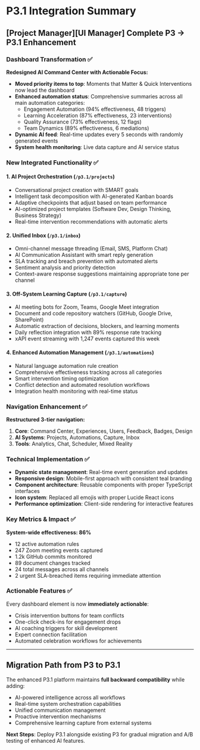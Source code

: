 # P3.1 Integration Summary

## [Project Manager][UI Manager] Complete P3 → P3.1 Enhancement

### Dashboard Transformation ✅

**Redesigned AI Command Center with Actionable Focus:**
- **Moved priority items to top**: Moments that Matter & Quick Interventions now lead the dashboard
- **Enhanced automation status**: Comprehensive summaries across all main automation categories:
  - Engagement Automation (94% effectiveness, 48 triggers)
  - Learning Acceleration (87% effectiveness, 23 interventions) 
  - Quality Assurance (73% effectiveness, 12 flags)
  - Team Dynamics (89% effectiveness, 6 mediations)
- **Dynamic AI feed**: Real-time updates every 5 seconds with randomly generated events
- **System health monitoring**: Live data capture and AI service status

### New Integrated Functionality ✅

#### 1. **AI Project Orchestration** (`/p3.1/projects`)
- Conversational project creation with SMART goals
- Intelligent task decomposition with AI-generated Kanban boards
- Adaptive checkpoints that adjust based on team performance
- AI-optimized project templates (Software Dev, Design Thinking, Business Strategy)
- Real-time intervention recommendations with automatic alerts

#### 2. **Unified Inbox** (`/p3.1/inbox`)
- Omni-channel message threading (Email, SMS, Platform Chat)
- AI Communication Assistant with smart reply generation
- SLA tracking and breach prevention with automated alerts
- Sentiment analysis and priority detection
- Context-aware response suggestions maintaining appropriate tone per channel

#### 3. **Off-System Learning Capture** (`/p3.1/capture`)
- AI meeting bots for Zoom, Teams, Google Meet integration
- Document and code repository watchers (GitHub, Google Drive, SharePoint)
- Automatic extraction of decisions, blockers, and learning moments
- Daily reflection integration with 89% response rate tracking
- xAPI event streaming with 1,247 events captured this week

#### 4. **Enhanced Automation Management** (`/p3.1/automations`)
- Natural language automation rule creation
- Comprehensive effectiveness tracking across all categories
- Smart intervention timing optimization
- Conflict detection and automated resolution workflows
- Integration health monitoring with real-time status

### Navigation Enhancement ✅

**Restructured 3-tier navigation:**
1. **Core**: Command Center, Experiences, Users, Feedback, Badges, Design
2. **AI Systems**: Projects, Automations, Capture, Inbox
3. **Tools**: Analytics, Chat, Scheduler, Mixed Reality

### Technical Implementation ✅

- **Dynamic state management**: Real-time event generation and updates
- **Responsive design**: Mobile-first approach with consistent teal branding
- **Component architecture**: Reusable components with proper TypeScript interfaces
- **Icon system**: Replaced all emojis with proper Lucide React icons
- **Performance optimization**: Client-side rendering for interactive features

### Key Metrics & Impact ✅

**System-wide effectiveness: 86%**
- 12 active automation rules
- 247 Zoom meeting events captured
- 1.2k GitHub commits monitored
- 89 document changes tracked
- 24 total messages across all channels
- 2 urgent SLA-breached items requiring immediate attention

### Actionable Features ✅

Every dashboard element is now **immediately actionable**:
- Crisis intervention buttons for team conflicts
- One-click check-ins for engagement drops
- AI coaching triggers for skill development
- Expert connection facilitation
- Automated celebration workflows for achievements

---

## Migration Path from P3 to P3.1

The enhanced P3.1 platform maintains **full backward compatibility** while adding:
- AI-powered intelligence across all workflows
- Real-time system orchestration capabilities  
- Unified communication management
- Proactive intervention mechanisms
- Comprehensive learning capture from external systems

**Next Steps**: Deploy P3.1 alongside existing P3 for gradual migration and A/B testing of enhanced AI features. 